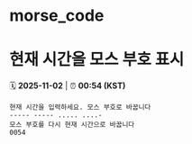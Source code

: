 # morse_code
# 현재 시간을 모스 부호 표시
<!-- MORSE_TIME_START -->
🗓️ **2025-11-02** | ⏰ **00:54 (KST)**

```
현재 시간을 입력하세요. 모스 부호로 바꿉니다
----- ----- ..... ....-
모스 부호를 다시 현재 시간으로 바꿉니다
0054
```
<!-- MORSE_TIME_END -->
